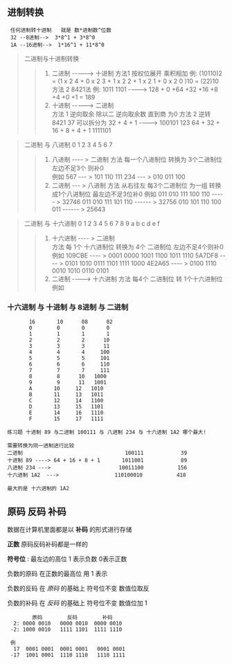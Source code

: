 
## 进制转换  
```
 任何进制转十进制   就是 数*进制数^位数  
 32 --8进制-->  3*8^1 + 3*8^0
 1A --16进制-->  1*16^1 + 11*8^0
```

>二进制与十进制转换
>>  1. 二进制  -----> 十进制
        方法1  按权位展开 乘积相加 
        例: (10110)2 = (1 x 2 4 + 0 x 2 3 + 1 x 2 2 + 1 x 2 1 + 0 x 2 0 )10 = (22)10
        方法 2 8421法
        例: 1011 1101 ----> 128 + 0 +64 +32 +16 +8 +4 +0 +1 = 189
>>  2. 十进制 -----> 二进制  
        方法 1  逆向取余 除以二 逆向取余数 直到商 为0 
        方法 2  逆转 8421 
        37  可以拆分为 32 + 4 + 1  ----> 100101
        123   64 + 32 + 16 + 8 + 4 + 1       1111101


>二进制 与 八进制  0 1 2 3 4 5 6 7
>>  1.  八进制 ---- > 二进制 
    方法  每一个八进制位 转换为 3个二进制位  左边不足3个 则补0   
    例如    567   --- >  101 110 111 
            234   --- >  010 011 100 
>>  2.  二进制  --- > 八进制 
    方法  从右往左 每3个二进制位 为一组 转换成1个八进制位 最左边不足3位补0
    例如    011 010 111 100 110  ----- > 32746
            011 010 111 101 110 ------ > 32756
            010 101 110 100 011 ------ >  25643

>二进制  与  十六进制  0 1 2 3 4 5 6 7 8 9 a b c d e f
>>  1.  十六进制 ---- >  二进制  
    方法  每 1个 十六进制位 转换为 4个 二进制位  左边不足4个则补0
    例如    109CBE  ---- > 0001 0000 1001  1100 1011 1110
            5A7DF8  ---- > 0101 1010 0111 1101 1111 1000
            4E2A65  ---- > 0100 1110 0010 1010 0110 0101 
>>  2.  二进制  ----> 十六进制 
    方法 每4个 二进制位 转 1个十六进制位 
    例如    


### 十六进制 与 十进制  与 8进制 与  二进制

```
       16       10      08      02 
       0        0       0       0
       1        1       1       1
       2        2       2      10
       3        3       3      11
       4        4       4     100
       5        5       5     101       
       6        6       6     110
       7        7       7     111
       8        8      10   1000
       9        9      11   1001
       A       10     12   1010
       B       11     13   1011
       C       12     14   1100
       D       13     15   1101
       E       14     16   1110
       F       15     17   1111

```

```
练习题 十进制 89 与二进制 100111 与 八进制 234 与 十六进制 1A2 哪个最大!

需要转换为同一进制进行比较 
二进制                                 100111            39
十进制 89 ----> 64 + 16 + 8 + 1       1011001            89
八进制 234 --->                      10011100           156
十六进制 1A2  --->                  110100010           418

最大的是 十六进制的 1A2
```

## 原码 反码  补码

数据在计算机里面都是以 **补码** 的形式进行存储

**正数**   原码反码补码都是一样的

**符号位** : 最左边的高位 1 表示负数 0表示正数

负数的原码  在正数的最高位 用 1 表示

负数的反码  在 *原码* 的基础上  符号位不变 数值位取反

负数的补码  在 *反码* 的基础上 符号位不变 数值位加 1


```
        原码        反码        补码
  2: 0000 0010   0000 0010  0000 0010
 -2: 1000 0010   1111 1101  1111 1110
 
 例  
  17  0001 0001  0001 0001   0001 0001 
 -17  1001 0001  1110 1110   1110 1111
```
